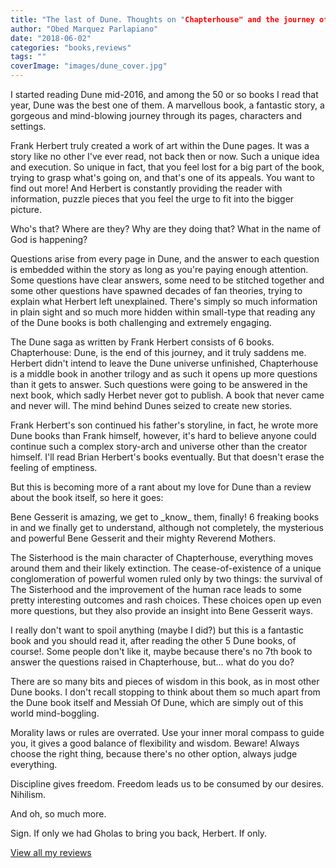 ```yaml
---
title: "The last of Dune. Thoughts on "Chapterhouse" and the journey of reading Dune."
author: "Obed Marquez Parlapiano"
date: "2018-06-02"
categories: "books,reviews"
tags: ""
coverImage: "images/dune_cover.jpg"
---
```


I started reading Dune mid-2016, and among the 50 or so books I read that year, Dune was the best one of them. A marvellous book, a fantastic story, a gorgeous and mind-blowing journey through its pages, characters and settings.

Frank Herbert truly created a work of art within the Dune pages. It was a story like no other I've ever read, not back then or now. Such a unique idea and execution. So unique in fact, that you feel lost for a big part of the book, trying to grasp what's going on, and that's one of its appeals. You want to find out more! And Herbert is constantly providing the reader with information, puzzle pieces that you feel the urge to fit into the bigger picture.

Who's that? Where are they? Why are they doing that? What in the name of God is happening?

Questions arise from every page in Dune, and the answer to each question is embedded within the story as long as you're paying enough attention. Some questions have clear answers, some need to be stitched together and some other questions have spawned decades of fan theories, trying to explain what Herbert left unexplained. There's simply so much information in plain sight and so much more hidden within small-type that reading any of the Dune books is both challenging and extremely engaging.

The Dune saga as written by Frank Herbert consists of 6 books. Chapterhouse: Dune, is the end of this journey, and it truly saddens me. Herbert didn't intend to leave the Dune universe unfinished, Chapterhouse is a middle book in another trilogy and as such it opens up more questions than it gets to answer. Such questions were going to be answered in the next book, which sadly Herbet never got to publish. A book that never came and never will. The mind behind Dunes seized to create new stories.

Frank Herbert's son continued his father's storyline, in fact, he wrote more Dune books than Frank himself, however, it's hard to believe anyone could continue such a complex story-arch and universe other than the creator himself. I'll read Brian Herbert's books eventually. But that doesn't erase the feeling of emptiness.

But this is becoming more of a rant about my love for Dune than a review about the book itself, so here it goes:

Bene Gesserit is amazing, we get to \_know\_ them, finally! 6 freaking books in and we finally get to understand, although not completely, the mysterious and powerful Bene Gesserit and their mighty Reverend Mothers.

The Sisterhood is the main character of Chapterhouse, everything moves around them and their likely extinction. The cease-of-existence of a unique conglomeration of powerful women ruled only by two things: the survival of The Sisterhood and the improvement of the human race leads to some pretty interesting outcomes and rash choices. These choices open up even more questions, but they also provide an insight into Bene Gesserit ways.

I really don't want to spoil anything (maybe I did?) but this is a fantastic book and you should read it, after reading the other 5 Dune books, of course!. Some people don't like it, maybe because there's no 7th book to answer the questions raised in Chapterhouse, but... what do you do?

There are so many bits and pieces of wisdom in this book, as in most other Dune books. I don't recall stopping to think about them so much apart from the Dune book itself and Messiah Of Dune, which are simply out of this world mind-boggling.

Morality laws or rules are overrated. Use your inner moral compass to guide you, it gives a good balance of flexibility and wisdom. Beware! Always choose the right thing, because there's no other option, always judge everything.

Discipline gives freedom. Freedom leads us to be consumed by our desires. Nihilism.

And oh, so much more.

Sign. If only we had Gholas to bring you back, Herbert. If only.

[View all my reviews](https://obedparla.com/category/books/)
